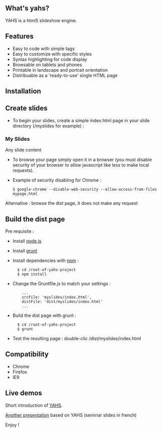 ## What's yahs?

  YAHS is a html5 slideshow engine.

## Features

- Easy to code with simple tags
- Easy to customize with specific styles
- Syntax highlighting for code display
- Browsable on tablets and phones
- Printable in landscape and portrait orientation
- Distribuable as a 'ready-to-use' single HTML page

## Installation

## Create slides

- To begin your slides, create a simple index.html page in your slide directory (/myslides for example) :

<div class="special">
    <!DOCTYPE html>
    <html>
    <head>
     <meta charset="utf-8">
     <title>My Slides</title>
     <meta name="viewport" content="width=1100,height=750">
     <meta name="apple-mobile-web-app-capable" content="yes">
     <link rel="shortcut icon" href="images/favicon.ico"/>
     <link rel="stylesheet/less" type="text/css" href="../../src/styles/yahs.less"/>
     <!-- This is where you put your custom styles -->
     <link rel="stylesheet/less" type="text/css" media="screen" href="styles/mystyles.less"/>
     <!-- -->
     <script src="../../lib/less.js"></script>
     <script src="../../lib/prettify.js"></script>
     <script src="../../lib/jquery.js"></script>
     <script src="../../src/js/yahs-engine.js"></script>
    </head>
    <body>
    <section class="slides">
      <article>
        <h3>My Slides</h3>
        <p>Any slide content</p>
      </article>
    </section>
    </body>
    </html>
</div>

- To browse your page simply open it in a browser (you must disable security of your browser to allow javascript like less to make local requests).
- Example of security disabling for Chrome :

      $ google-chrome --disable-web-security --allow-access-from-files mypage.html

Alternative : browse the dist page, it does not make any request

## Build the dist page

Pre requisite :

- Install [node.js](http://nodejs.org/)
- Install [grunt](http://gruntjs.com/)
- Install dependencies with [npm](https://npmjs.org/) :

        $ cd /root-of-yahs-project
        $ npm install

- Change the Gruntfile.js to match your settings :

          ...
          srcFile: 'myslides/index.html',
          distFile: 'dist/myslides/index.html'
          ...

- Build the dist page with grunt :

        $ cd /root-of-yahs-project
        $ grunt

- Test the resulting page : double-clic /dist/myslides/index.html

## Compatibility

- Chrome
- Firefox
- IE9

## Live demos

  Short introduction of [YAHS](http://openhoat.github.com/yahs/presentation/index.html).

  [Another presentation](http://openhoat.github.com/yahs/nodejs-presentation/index.html) based on YAHS (seminar slides in french)

Enjoy !
